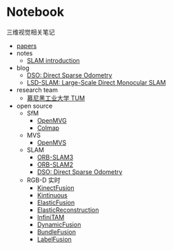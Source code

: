 # Notebook

三维视觉相关笔记

- [papers](./papers)
- notes
  - [SLAM introduction](./notes/SLAM_introduction.md)
- blog
  - [DSO: Direct Sparse Odometry](https://vision.in.tum.de/research/vslam/dso?redirect=1)
  - [LSD-SLAM: Large-Scale Direct Monocular SLAM](https://vision.in.tum.de/research/vslam/lsdslam?redirect=1)
- research team
  - [慕尼黑工业大学 TUM](https://vision.in.tum.de/research/vslam)
- open source
  - SfM
    - [OpenMVG](https://github.com/openMVG/openMVG)
    - [Colmap](https://github.com/colmap/colmap)
  - MVS
    - [OpenMVS](https://github.com/cdcseacave/openMVS)
  - SLAM
    - [ORB-SLAM3](https://github.com/UZ-SLAMLab/ORB_SLAM3)
    - [ORB-SLAM2](https://github.com/raulmur/ORB_SLAM2)
    - [DSO: Direct Sparse Odometry](https://github.com/JakobEngel/dso)
  - RGB-D 实时
    - [KinectFusion](https://www.microsoft.com/en-us/research/project/kinectfusion-project-page/?from=http%3A%2F%2Fresearch.microsoft.com%2Fen-us%2Fprojects%2Fsurfacerecon%2F)
    - [Kintinuous](https://github.com/mp3guy/Kintinuous)
    - [ElasticFusion](https://github.com/mp3guy/ElasticFusion)
    - [ElasticReconstruction](https://github.com/qianyizh/ElasticReconstruction)
    - [InfiniTAM](https://github.com/victorprad/InfiniTAM)
    - [DynamicFusion](https://github.com/mihaibujanca/dynamicfusion)
    - [BundleFusion](https://github.com/niessner/BundleFusion)
    - [LabelFusion](https://github.com/RobotLocomotion/LabelFusion)
